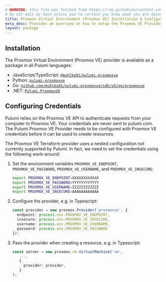 ```yaml
---
# WARNING: this file was fetched from https://raw.githubusercontent.com/muhlba91/pulumi-proxmoxve/v7.0.0/docs/installation-configuration.md
# Do not edit by hand unless you're certain you know what you are doing!
title: Proxmox Virtual Environment (Proxmox VE) Installation & Configuration
meta_desc: Provides an overview on how to setup the Proxmox VE Provider for Pulumi.
layout: package
---
```


## Installation

The Proxmox Virtual Environment (Proxmox VE) provider is available as a package in all Pulumi languages:

* JavaScript/TypeScript: [`@muhlba91/pulumi-proxmoxve`](https://www.npmjs.com/package/@muhlba91/pulumi-proxmoxve)
* Python: [`pulumi-proxmoxve`](https://pypi.org/project/pulumi-proxmoxve/)
* Go: [`github.com/muhlba91/pulumi-proxmoxve/sdk/vX/go/proxmoxve`](https://github.com/muhlba91/pulumi-proxmoxve)
* .NET: [`Pulumi.ProxmoxVE`](https://www.nuget.org/packages/Pulumi.ProxmoxVE)

## Configuring Credentials

Pulumi relies on the Proxmox VE API to authenticate requests from your computer to Proxmox VE. Your credentials are never sent to pulumi.com.
The Pulumi Proxmox VE Provider needs to be configured with Proxmox VE credentials before it can be used to create resources.

The Proxmox VE Terraform provider uses a nested configuration not currently supported by Pulumi.
In fact, we need to set the credentials using the following work-around:

1. Set the environment variables `PROXMOX_VE_ENDPOINT`, `PROXMOX_VE_PASSWORD`, `PROXMOX_VE_USERNAME`, and `PROXMOX_VE_INSECURE`:

    ```bash
    export PROXMOX_VE_ENDPOINT=XXXXXXXXXXXX
    export PROXMOX_VE_PASSWORD=YYYYYYYYYYYY
    export PROXMOX_VE_USERNAME=ZZZZZZZZZZZZ
    export PROXMOX_VE_INSECURE=AAAAAAAAAAAA
    ```

2. Configure the provider, e.g. in Typescript:

   ```typescript
   const provider = new proxmox.Provider('proxmoxve', {
     endpoint: process.env.PROXMOX_VE_ENDPOINT,
     insecure: process.env.PROXMOX_VE_INSECURE,
     username: process.env.PROXMOX_VE_USERNAME,
     password: process.env.PROXMOX_VE_PASSWORD
   });
   ```

3. Pass the provider when creating a resource, e.g. in Typescript:

   ```typescript
   const server = new proxmox.vm.VirtualMachine('vm',
      ...,
      {
        provider: provider,
      }
   );
   ```
